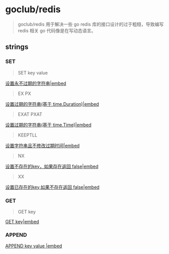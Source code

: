 # goclub/redis

> goclub/redis 用于解决一些 go redis 库的接口设计的过于粗糙，导致编写 redis 相关 go 代码像是在写动态语言。

## strings

### SET

> SET key value

[设置永不过期的字符串|embed](./examples/strings/set/set_never_expire_test.go)

> EX PX 

[设置过期的字符串(基于 time.Duration)|embed](./examples/strings/set/set_expire_test.go)

> EXAT PXAT

[设置过期的字符串(基于 time.Time)|embed](./examples/strings/set/set_expire_at_test.go)

> KEEPTLL

[设置字符串且不修改过期时间|embed](./examples/strings/set/set_keepttl_test.go)

> NX

[设置不存在的key，如果存在返回 false|embed](./examples/strings/set/set_nx_test.go)

> XX

[设置已存在的key,如果不存在返回 false|embed](./examples/strings/set/set_xx_test.go)

### GET

> GET key

[GET key|embed](./examples/strings/get/get_test.go)

### APPEND

[APPEND key value |embed](./examples/strings/append/append_test.go)




